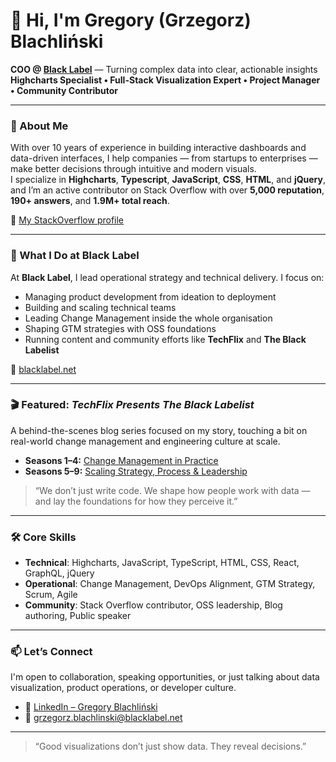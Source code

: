 # 👋 Hi, I'm Gregory (Grzegorz) Blachliński

**COO @ [Black Label](https://blacklabel.net)** — Turning complex data into clear, actionable insights  
**Highcharts Specialist • Full-Stack Visualization Expert • Project Manager • Community Contributor**

---

### 🔹 About Me

With over 10 years of experience in building interactive dashboards and data-driven interfaces, I help companies — from startups to enterprises — make better decisions through intuitive and modern visuals.  
I specialize in **Highcharts**, **Typescript**, **JavaScript**, **CSS**, **HTML**, and **jQuery**, and I’m an active contributor on Stack Overflow with over **5,000 reputation**, **190+ answers**, and **1.9M+ total reach**.

📌 [My StackOverflow profile](https://stackoverflow.com/users/5418042/grzegorz-blachli%C5%84ski)

---

### 🚀 What I Do at Black Label

At **Black Label**, I lead operational strategy and technical delivery. I focus on:
- Managing product development from ideation to deployment
- Building and scaling technical teams
- Leading Change Management inside the whole organisation
- Shaping GTM strategies with OSS foundations
- Running content and community efforts like **TechFlix** and **The Black Labelist**

🔗 [blacklabel.net](https://blacklabel.net)

---

### 🎬 Featured: *TechFlix Presents The Black Labelist*

A behind-the-scenes blog series focused on my story, touching a bit on real-world change management and engineering culture at scale.

- **Seasons 1–4:** [Change Management in Practice](https://blacklabel.net/blog/operations/change-management/techflix-presents-the-black-labelist-seasons-1-4/)
- **Seasons 5–9:** [Scaling Strategy, Process & Leadership](https://blacklabel.net/blog/operations/change-management/techflix-presents-the-black-labelist-seasons-5-9/)

> “We don’t just write code. We shape how people work with data — and lay the foundations for how they perceive it.”

---

### 🛠️ Core Skills

- **Technical**: Highcharts, JavaScript, TypeScript, HTML, CSS, React, GraphQL, jQuery
- **Operational**: Change Management, DevOps Alignment, GTM Strategy, Scrum, Agile
- **Community**: Stack Overflow contributor, OSS leadership, Blog authoring, Public speaker

---

### 📫 Let’s Connect

I'm open to collaboration, speaking opportunities, or just talking about data visualization, product operations, or developer culture.

- 💼 [LinkedIn – Gregory Blachliński](https://www.linkedin.com/in/gregory-blachlinski/)
- 📧 grzegorz.blachlinski@blacklabel.net

---

> “Good visualizations don’t just show data. They reveal decisions.”

